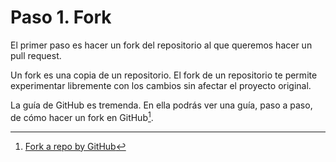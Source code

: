 # Paso 1. Fork 

El primer paso es hacer un fork del repositorio al que queremos hacer un pull request.

Un fork es una copia de un repositorio. El fork de un repositorio te permite experimentar libremente con los cambios sin afectar el proyecto original.

La guía de GitHub es tremenda. En ella podrás ver una guía, paso a paso, de cómo hacer un fork en GitHub[^1]. 

[^1]: [Fork a repo by GitHub](https://docs.github.com/en/get-started/quickstart/fork-a-repo)

